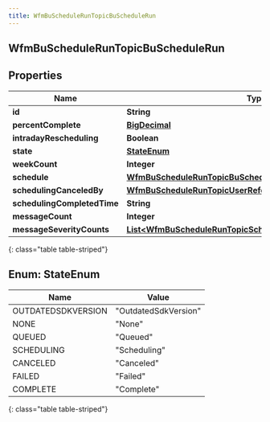 ```yaml
---
title: WfmBuScheduleRunTopicBuScheduleRun
---
```


## WfmBuScheduleRunTopicBuScheduleRun

## Properties

| Name                        | Type                                                                                                                                             | Description | Notes      |
| --------------------------- | ------------------------------------------------------------------------------------------------------------------------------------------------ | ----------- | ---------- |
| **id**                      | <!----><!---->**String**<!---->                                                                                                                  |             | [optional] |
| **percentComplete**         | <!----><!---->[**BigDecimal**](BigDecimal.md)<!---->                                                                                             |             | [optional] |
| **intradayRescheduling**    | <!----><!---->**Boolean**<!---->                                                                                                                 |             | [optional] |
| **state**                   | [**StateEnum**](#StateEnum)<!---->                                                                                                               |             | [optional] |
| **weekCount**               | <!----><!---->**Integer**<!---->                                                                                                                 |             | [optional] |
| **schedule**                | <!----><!---->[**WfmBuScheduleRunTopicBuScheduleReference**](WfmBuScheduleRunTopicBuScheduleReference.md)<!---->                                 |             | [optional] |
| **schedulingCanceledBy**    | <!----><!---->[**WfmBuScheduleRunTopicUserReference**](WfmBuScheduleRunTopicUserReference.md)<!---->                                             |             | [optional] |
| **schedulingCompletedTime** | <!----><!---->**String**<!---->                                                                                                                  |             | [optional] |
| **messageCount**            | <!----><!---->**Integer**<!---->                                                                                                                 |             | [optional] |
| **messageSeverityCounts**   | <!----><!---->[**List&lt;WfmBuScheduleRunTopicSchedulerMessageSeverityCount&gt;**](WfmBuScheduleRunTopicSchedulerMessageSeverityCount.md)<!----> |             | [optional] |

{: class="table table-striped"}

<a name="StateEnum"></a>

## Enum: StateEnum

| Name               | Value                          |
| ------------------ | ------------------------------ |
| OUTDATEDSDKVERSION | &quot;OutdatedSdkVersion&quot; |
| NONE               | &quot;None&quot;               |
| QUEUED             | &quot;Queued&quot;             |
| SCHEDULING         | &quot;Scheduling&quot;         |
| CANCELED           | &quot;Canceled&quot;           |
| FAILED             | &quot;Failed&quot;             |
| COMPLETE           | &quot;Complete&quot;           |

{: class="table table-striped"}
